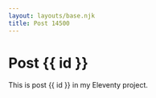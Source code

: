 ```yaml
---
layout: layouts/base.njk
title: Post 14500
---
```


# Post {{ id }}

This is post {{ id }} in my Eleventy project.
